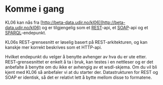 # Komme i gang

KL06 kan nås fra [http://beta-data.udir.no/kl06](http://beta-data.udir.no/kl06) og er tilgjengelig som et [REST](https://en.wikipedia.org/wiki/Representational_state_transfer)-api, et [SOAP](https://en.wikipedia.org/wiki/SOAP)-api og et [SPARQL](https://en.wikipedia.org/wiki/SPARQL)-endepunkt.

KL06s REST-grensesnitt er løselig basert på REST-arkitekturen, og kan kanskje mer korrekt beskrives som et HTTP-api.

Hvilket endepunkt du velger å benytte avhenger av hva du er ute etter. REST-grensesnittet er enkelt å ta i bruk, kan testes i en nettleser og er det anbefalte å benytte om du ikke er avhengig av et wsdl-skjema. Om du vil bli kjent med KL06 så anbefaler vi at du starter der. Datastrukturen for REST og SOAP er identisk, så det er relativt lett å bytte mellom disse to formatene.

